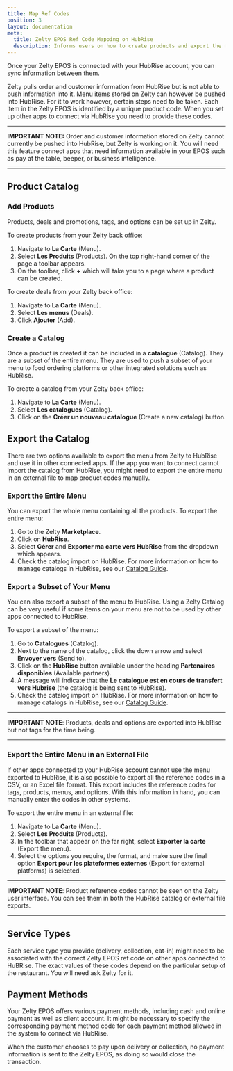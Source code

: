 ```yaml
---
title: Map Ref Codes
position: 3
layout: documentation
meta:
  title: Zelty EPOS Ref Code Mapping on HubRise
  description: Informs users on how to create products and export the menu to map Zelty EPOS ref codes on HubRise or other apps connected to HubRise.
---
```


Once your Zelty EPOS is connected with your HubRise account, you can sync information between them.

Zelty pulls order and customer information from HubRise but is not able to push information into it. Menu items stored on Zelty can however be pushed into HubRise. For it to work however, certain steps need to be taken. Each item in the Zelty EPOS is identified by a unique product code. When you set up other apps to connect via HubRise you need to provide these codes.

---

**IMPORTANT NOTE:** Order and customer information stored on Zelty cannot currently be pushed into HubRise, but Zelty is working on it. You will need this feature connect apps that need information available in your EPOS such as pay at the table, beeper, or business intelligence.

---

## Product Catalog

### Add Products

Products, deals and promotions, tags, and options can be set up in Zelty.

To create products from your Zelty back office:

1. Navigate to **La Carte** (Menu).
1. Select **Les Produits** (Products). On the top right-hand corner of the page a toolbar appears.
1. On the toolbar, click **+** which will take you to a page where a product can be created.

To create deals from your Zelty back office:

1. Navigate to **La Carte** (Menu).
1. Select **Les menus** (Deals).
1. Click **Ajouter** (Add).

### Create a Catalog

Once a product is created it can be included in a **catalogue** (Catalog). They are a subset of the entire menu. They are used to push a subset of your menu to food ordering platforms or other integrated solutions such as HubRise.

To create a catalog from your Zelty back office:

1. Navigate to **La Carte** (Menu).
1. Select **Les catalogues** (Catalog).
1. Click on the **Créer un nouveau catalogue** (Create a new catalog) button.

## Export the Catalog

There are two options available to export the menu from Zelty to HubRise and use it in other connected apps. If the app you want to connect cannot import the catalog from HubRise, you might need to export the entire menu in an external file to map product codes manually.

### Export the Entire Menu

You can export the whole menu containing all the products. To export the entire menu:

1. Go to the Zelty **Marketplace**.
1. Click on **HubRise**.
1. Select **Gérer** and **Exporter ma carte vers HubRise** from the dropdown which appears.
1. Check the catalog import on HubRise. For more information on how to manage catalogs in HubRise, see our [Catalog Guide](/docs/catalog/).

### Export a Subset of Your Menu

You can also export a subset of the menu to HubRise. Using a Zelty Catalog can be very useful if some items on your menu are not to be used by other apps connected to HubRise.

To export a subset of the menu:

1. Go to **Catalogues** (Catalog).
1. Next to the name of the catalog, click the down arrow and select **Envoyer vers** (Send to).
1. Click on the **HubRise** button available under the heading **Partenaires disponibles** (Available partners).
1. A message will indicate that the **Le catalogue est en cours de transfert vers Hubrise** (the catalog is being sent to HubRise).
1. Check the catalog import on HubRise. For more information on how to manage catalogs in HubRise, see our [Catalog Guide](/docs/catalog/).

---

**IMPORTANT NOTE**: Products, deals and options are exported into HubRise but not tags for the time being.

---

### Export the Entire Menu in an External File

If other apps connected to your HubRise account cannot use the menu exported to HubRise, it is also possible to export all the reference codes in a CSV, or an Excel file format. This export includes the reference codes for tags, products, menus, and options. With this information in hand, you can manually enter the codes in other systems.

To export the entire menu in an external file:

1. Navigate to **La Carte** (Menu).
1. Select **Les Produits** (Products).
1. In the toolbar that appear on the far right, select **Exporter la carte** (Export the menu).
1. Select the options you require, the format, and make sure the final option **Export pour les plateformes externes** (Export for external platforms) is selected.

---

**IMPORTANT NOTE**: Product reference codes cannot be seen on the Zelty user interface. You can see them in both the HubRise catalog or external file exports.

---

## Service Types

Each service type you provide (delivery, collection, eat-in) might need to be associated with the correct Zelty EPOS ref code on other apps connected to HuBRise. The exact values of these codes depend on the particular setup of the restaurant. You will need ask Zelty for it.

[comment]: # 'Waiting on feedback from Zelty on this'

## Payment Methods

Your Zelty EPOS offers various payment methods, including cash and online payment as well as client account.
It might be necessary to specify the corresponding payment method code for each payment method allowed in the system to connect via HubRise.

When the customer chooses to pay upon delivery or collection, no payment information is sent to the Zelty EPOS, as doing so would close the transaction.

[comment]: # 'Waiting on feedback from Zelty on this'
